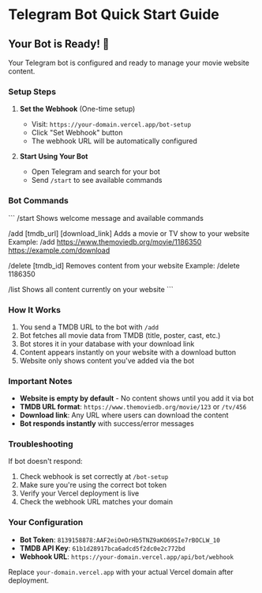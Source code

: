 # Telegram Bot Quick Start Guide

## Your Bot is Ready! 🎉

Your Telegram bot is configured and ready to manage your movie website content.

### Setup Steps

1. **Set the Webhook** (One-time setup)
   - Visit: `https://your-domain.vercel.app/bot-setup`
   - Click "Set Webhook" button
   - The webhook URL will be automatically configured

2. **Start Using Your Bot**
   - Open Telegram and search for your bot
   - Send `/start` to see available commands

### Bot Commands

\`\`\`
/start
Shows welcome message and available commands

/add [tmdb_url] [download_link]
Adds a movie or TV show to your website
Example: /add https://www.themoviedb.org/movie/1186350 https://example.com/download

/delete [tmdb_id]
Removes content from your website
Example: /delete 1186350

/list
Shows all content currently on your website
\`\`\`

### How It Works

1. You send a TMDB URL to the bot with `/add`
2. Bot fetches all movie data from TMDB (title, poster, cast, etc.)
3. Bot stores it in your database with your download link
4. Content appears instantly on your website with a download button
5. Website only shows content you've added via the bot

### Important Notes

- **Website is empty by default** - No content shows until you add it via bot
- **TMDB URL format**: `https://www.themoviedb.org/movie/123` or `/tv/456`
- **Download link**: Any URL where users can download the content
- **Bot responds instantly** with success/error messages

### Troubleshooting

If bot doesn't respond:
1. Check webhook is set correctly at `/bot-setup`
2. Make sure you're using the correct bot token
3. Verify your Vercel deployment is live
4. Check the webhook URL matches your domain

### Your Configuration

- **Bot Token**: `8139158878:AAF2eiOeOrHb5TNZ9aKO69SIe7rBOCLW_10`
- **TMDB API Key**: `61b1d28917bca6adcd5f2dc0e2c772bd`
- **Webhook URL**: `https://your-domain.vercel.app/api/bot/webhook`

Replace `your-domain.vercel.app` with your actual Vercel domain after deployment.
